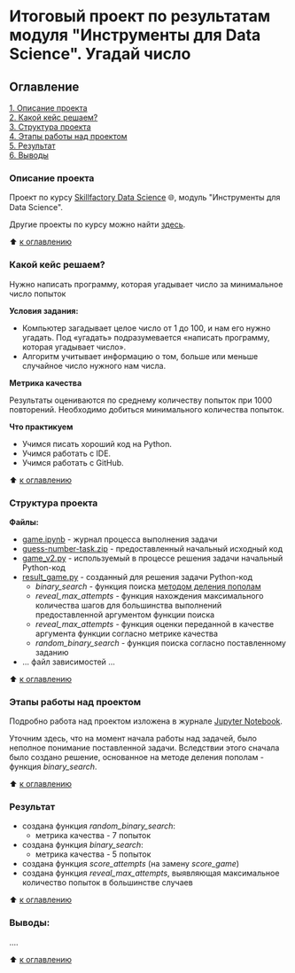 # Итоговый проект по результатам модуля "Инструменты для Data Science". Угадай число

## Оглавление  
[1. Описание проекта](#описание-проекта)  
[2. Какой кейс решаем?](#какой-кейс-решаем)  
[3. Структура проекта](#структура-проекта)  
[4. Этапы работы над проектом](#этапы-работы-над-проектом)  
[5. Результат](#результат)  
[6. Выводы](#выводы)  


### Описание проекта

Проект по курсу [Skillfactory Data Science](https://skillfactory.ru/data-scientist-pro) 🌐, модуль "Инструменты для Data Science".

Другие проекты по курсу можно найти [здесь](/../../../../DS-PRO-PIT/ds_pro_work).

:arrow_up: [к оглавлению](#оглавление)


### Какой кейс решаем?

Нужно написать программу, которая угадывает число за минимальное число попыток

**Условия задания:**
- Компьютер загадывает целое число от 1 до 100, и нам его нужно угадать. Под «угадать» подразумевается «написать программу, которая угадывает число».
- Алгоритм учитывает информацию о том, больше или меньше случайное число нужного нам числа.

**Метрика качества**

Результаты оцениваются по среднему количеству попыток при 1000 повторений. Необходимо добиться минимального количества попыток. 

**Что практикуем**
- Учимся писать хороший код на Python.
- Учимся работать с IDE.
- Учимся работать с GitHub.

:arrow_up: [к оглавлению](#оглавление)


### Структура проекта

**Файлы:**
- [game.ipynb](game.ipynb) - журнал процесса выполнения задачи
- [guess-number-task.zip](guess-number-task.zip) - предоставленный начальный исходный код
- [game_v2.py](game_v2.py) - используемый в процессе решения задачи начальный Python-код
- [result_game.py](result_game.py) - созданный для решения задачи Python-код
  - *binary_search* - функция поиска [методом деления пополам](https://ru.wikipedia.org/wiki/Двоичный_поиск)
  - *reveal_max_attempts* - функция нахождения максимального количества шагов для большинства выполнений предоставленной аргументом функции поиска
  - *reveal_max_attempts* - функция оценки переданной в качестве аргумента функции согласно метрике качества
  - *random_binary_search* - функция поиска согласно поставленному заданию
- ... файл зависимостей ...

:arrow_up: [к оглавлению](#оглавление)


### Этапы работы над проектом

Подробно работа над проектом изложена в журнале [Jupyter Notebook](game.ipynb).

Уточним здесь, что на момент начала работы над задачей, было неполное понимание поставленной задачи.
Вследствии этого сначала было создано решение, основанное на методе деления пополам - функция *binary_search*.

:arrow_up: [к оглавлению](#оглавление)


### Результат

- создана функция *random_binary_search*:
  - метрика качества - 7 попыток
- создана функция *binary_search*:
  - метрика качества - 5 попыток
- создана функция *score_attempts* (на замену *score_game*)
- создана функция *reveal_max_attempts*, выявляющая максимальное количество попыток в большинстве случаев


:arrow_up: [к оглавлению](#оглавление)


### Выводы:
....

:arrow_up: [к оглавлению](#оглавление)
